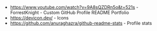 - https://www.youtube.com/watch?v=9A8sQZDRn5o&t=521s - ForrestKnight - Custom GitHub Profile README Portfolio
- https://devicon.dev/ - Icons
- https://github.com/anuraghazra/github-readme-stats - Profile stats